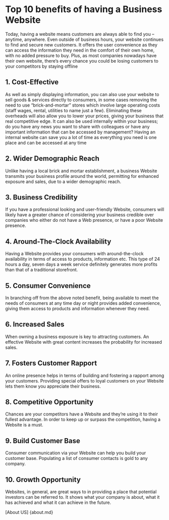 
<h1> Top 10 benefits of having a Business Website</h1>

Today, having a website means customers are always able to find you – anytime, anywhere. Even outside of business hours, your website continues to find and secure new customers. It offers the user convenience as they can access the information they need in the comfort of their own home, with no added pressure to buy. Plus, as most companies nowadays have their own website, there’s every chance you could be losing customers to your competitors by staying offline


<h2>1. Cost-Effective</h2>
<p>As well as simply displaying information, you can also use your website to sell goods & services directly to consumers, in some cases removing the need to use “brick-and-mortar” stores which involve large operating costs (staff wages, rental, utilities to name just a few). Eliminating these overheads will also allow you to lower your prices, giving your business that real competitive edge. It can also be used internally within your business; do you have any news you want to share with colleagues or have any important information that can be accessed by management? Having an internal website can save you a lot of time as everything you need is one place and can be accessed at any time</P>

<h2>2. Wider Demographic Reach</h2>
<p>Unlike having a local brick and mortar establishment, a business Website transmits your business profile around the world, permitting for enhanced exposure and sales, due to a wider demographic reach.</P>
<h2>3. Business Credibility</h2>
<p>If you have a professional looking and user-friendly Website, consumers will likely have a greater chance of considering your business credible over companies who either do not have a Web presence, or have a poor Website presence.</P>
<h2>4. Around-The-Clock Availability</h2>
<p>Having a Website provides your consumers with around-the-clock availability in terms of access to products, information etc. This type of 24 hours a day, seven days a week service definitely generates more profits than that of a traditional storefront.</p>
<h2>5. Consumer Convenience</h2>
<p>In branching off from the above noted benefit, being available to meet the needs of consumers at any time day or night provides added convenience, giving them access to products and information whenever they need.</p>
<h2>6. Increased Sales</h2>
When owning a business exposure is key to attracting customers. An effective Website with great content increases the probability for increased sales.
<h2>7. Fosters Customer Rapport</h2>
An online presence helps in terms of building and fostering a rapport among your customers. Providing special offers to loyal customers on your Website lets them know you appreciate their business.
<h2>8. Competitive Opportunity</h2>
Chances are your competitors have a Website and they’re using it to their fullest advantage. In order to keep up or surpass the competition, having a Website is a must.
<h2>9. Build Customer Base</h2>
Consumer communication via your Website can help you build your customer base. Populating a list of consumer contacts is gold to any company.
<h2>10. Growth Opportunity</h2>
Websites, in general, are great ways to in providing a place that potential investors can be referred to. It shows what your company is about, what it has achieved and what it can achieve in the future.

[About US] {about.md}
